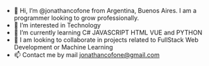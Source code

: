 - 👋 Hi, I’m @jonathancofone from Argentina, Buenos Aires. I am a programmer looking to grow professionally.
- 👀 I’m interested in Technology 
- 🌱 I’m currently learning C# JAVASCRIPT HTML VUE and PYTHON
- 💞️ I am looking to collaborate in projects related to FullStack Web Development or Machine Learning
- 📫 Contact me by mail jonathancofone@gmail.com

<!---
jonathancofone/jonathancofone is a ✨ special ✨ repository because its `README.md` (this file) appears on your GitHub profile.
You can click the Preview link to take a look at your changes.
--->
